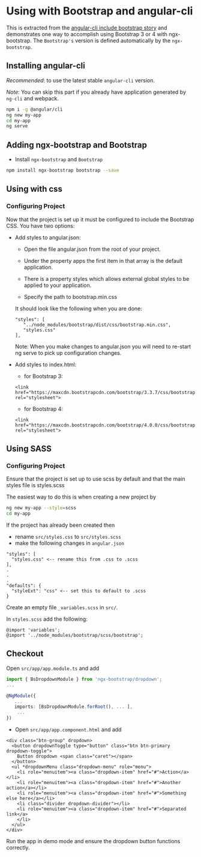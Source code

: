 # Using with Bootstrap and angular-cli

This is extracted from the [angular-cli include bootstrap story](https://github.com/angular/angular-cli/wiki/stories-include-bootstrap) and demonstrates one way to accomplish using Bootstrap 3 or 4 with ngx-bootstrap. The `Bootstrap's` version is defined automatically by the `ngx-bootstrap`.

## Installing angular-cli

*Recommended*: to use the latest stable `angular-cli` version.

*Note*: You can skip this part if you already have application generated by `ng-cli` and webpack.

```bash
npm i -g @angular/cli
ng new my-app
cd my-app
ng serve
```

## Adding ngx-bootstrap and Bootstrap

 - Install `ngx-bootstrap` and `Bootstrap`

 ```bash
 npm install ngx-bootstrap bootstrap --save
 ```

## Using with css
### Configuring Project

Now that the project is set up it must be configured to include the Bootstrap CSS. You have two options:

 - Add styles to angular.json:
   - Open the file angular.json from the root of your project.
   - Under the property apps the first item in that array is the default application.
   - There is a property styles which allows external global styles to be applied to your application.

   - Specify the path to bootstrap.min.css

   It should look like the following when you are done:
   ```
   "styles": [
      "../node_modules/bootstrap/dist/css/bootstrap.min.css",
      "styles.css"
   ],
   ```

   Note: When you make changes to angular.json you will need to re-start ng serve to pick up configuration changes.

 - Add styles to index.html:
   - for Bootstrap 3:
   ```
   <link href="https://maxcdn.bootstrapcdn.com/bootstrap/3.3.7/css/bootstrap.min.css" rel="stylesheet">
   ```

   - for Bootstrap 4:
   ```
   <link href="https://maxcdn.bootstrapcdn.com/bootstrap/4.0.0/css/bootstrap.min.css" rel="stylesheet">
   ```

## Using SASS

### Configuring Project

Ensure that the project is set up to use scss by default and that the main styles file is styles.scss

The easiest way to do this is when creating a new project by
```bash
ng new my-app --style=scss
cd my-app
```

If the project has already been created then

- rename `src/styles.css` to `src/styles.scss`
- make the following changes in `angular.json`
```
"styles": [
  "styles.css" <-- rename this from .css to .scss
],
.
.
.
"defaults": {
  "styleExt": "css" <-- set this to default to .scss
}
```
Create an empty file `_variables.scss` in `src/`.

In `styles.scss` add the following:

```
@import 'variables';
@import '../node_modules/bootstrap/scss/bootstrap';
```

## Checkout

Open `src/app/app.module.ts` and add

```typescript
import { BsDropdownModule } from 'ngx-bootstrap/dropdown';
...

@NgModule({
   ...
   imports: [BsDropdownModule.forRoot(), ... ],
    ...
})
```

- Open `src/app/app.component.html` and add
```
<div class="btn-group" dropdown>
  <button dropdownToggle type="button" class="btn btn-primary dropdown-toggle">
    Button dropdown <span class="caret"></span>
  </button>
  <ul *dropdownMenu class="dropdown-menu" role="menu">
    <li role="menuitem"><a class="dropdown-item" href="#">Action</a></li>
    <li role="menuitem"><a class="dropdown-item" href="#">Another action</a></li>
    <li role="menuitem"><a class="dropdown-item" href="#">Something else here</a></li>
    <li class="divider dropdown-divider"></li>
    <li role="menuitem"><a class="dropdown-item" href="#">Separated link</a>
    </li>
  </ul>
</div>
```

Run the app in demo mode and ensure the dropdown button functions correctly.
